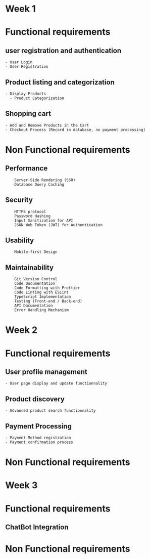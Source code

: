 # Week 1

# Functional requirements 
   ## user registration and authentication
    - User Login
    - User Registration

  ## Product listing and categorization
    - Display Products
      - Product Categorization

  ## Shopping cart 
    - Add and Remove Products in the Cart
    - Checkout Process (Record in database, no payment processing)

# Non Functional requirements

## Performance
        Server-Side Rendering (SSR)
        Database Query Caching

## Security
        HTTPS protocol
        Password Hashing
        Input Sanitization for API
        JSON Web Token (JWT) for Authentication 

## Usability
        Mobile-first Design

## Maintainability
        Git Version Control
        Code Documentation
        Code Formatting with Prettier
        Code Linting with ESLint
        TypeScript Implementation
        Testing (Front-end / Back-end)
        API Documentation
        Error Handling Mechanism

# Week 2

# Functional requirements 
  ## User profile management
    - User page display and update functionnality

  ## Product discovery
    - Advanced product search functionnality
 
  ## Payment Processing
    - Payment Method registration
    - Payment confirmation process

# Non Functional requirements


# Week 3

# Functional requirements 
  
  ## ChatBot Integration

# Non Functional requirements
